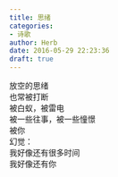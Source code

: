 ```yaml
---  
title: 思绪  
categories:  
- 诗歌  
author: Herb  
date: 2016-05-29 22:23:36  
draft: true
---  
```

放空的思绪  
也常被打断  
被白蚁，被雷电  
被一些往事，被一些憧憬  
被你  
幻觉：  
我好像还有很多时间  
我好像还有你
